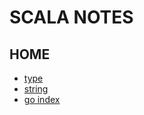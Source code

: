 # SCALA NOTES
## HOME
* [type](scalanotes-type.md)
* [string](scalanotes-string.md)
* [go index](README.md)